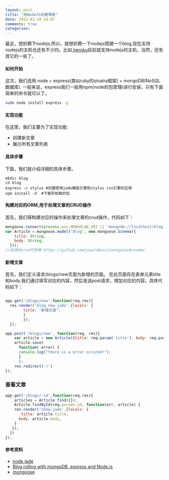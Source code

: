 ```yaml
---
layout: post
title: "用NodeJS创建博客"
date: 2012-01-18 14:07
comments: true
categories:
---
```


最近，想折腾下nodejs,所以，就想折腾一下nodejs搭建一个blog,现在支持nodejs的主机也还有不少的。比如,[heroku](http://devcenter.heroku.com/articles/node-js)目前就支持nodejs的主机，当然，还有其它的一些了。

#### 如何开始

这次，我们选用 node + express(类似ruby的sinatra框架) + mongoDB(NoSQL数据库). 一般来说，express我们一般用npm(node的包管理)进行安装，只有下面简单的命令就可以了。

```bash
sudo node install express -g
```

#### 实现功能

在这里，我们主要为了实现功能:

* 创建新文章
* 展示所有文章列表

#### 具体步骤

下面，我们就介绍详细的具体步骤。

```
mkdir blog
cd blog
express -c stylus #创建使用jade模版引擎和stylus css引擎的应用
npm install -d  #下载所依赖的包
```


#### 构建对应的ORM,用于处理文章的CRUD操作

首先，我们得构建对应的操作来处理文章的crud操作，代码如下：

```javascript
mongoose.connect(process.env.MONGOLAB_URI || 'mongodb://localhost/blog');
var Article = mongoose.model('Blog', new mongoose.Schema({
    title: String,
    body: String,
  }));
//具体的crud可参照 https://github.com/LearnBoost/mongoose#readme
```

#### 新增文章

首先，我们定义请求/blogs/new页面为新增的页面。 在此页面存在表单元素title和body.我们通过填写对应的内容，然后发送post请求，增加对应的内容。具体代码如下：

```javascript

app.get('/blogs/new',function(req,res){
  res.render('blog_new.jade',{locals: {
        title: "新增文章",
        }
        });
  });

app.post('/blogs/new', function(req, res){
    var article = new Article({title: req.param('title'), body: req.param('body')});
    article.save(
      function( error) {
      console.log("there is a error occured!");
      }
      );
    res.redirect('/')
});
```

### 查看文章

```javascript
app.get('/blogs/:id',function(req,res){
    articles = Article.find({});
    Article.findById(req.params.id, function(err, article) {
    res.render('show.jade',{locals: {
       title: article.title,
      body: article.body,
    }
   });
  })
});
```

#### 参考资料

*  [node jade](http://blog.xebia.com/2011/06/24/getting-started-with-node-js-npm-coffeescript-express-jade-and-redis/)
*  [Blog rolling with mongoDB, express and Node.js](http://howtonode.org/express-mongodb)
*  [mongoose](https://github.com/LearnBoost/mongoose)
